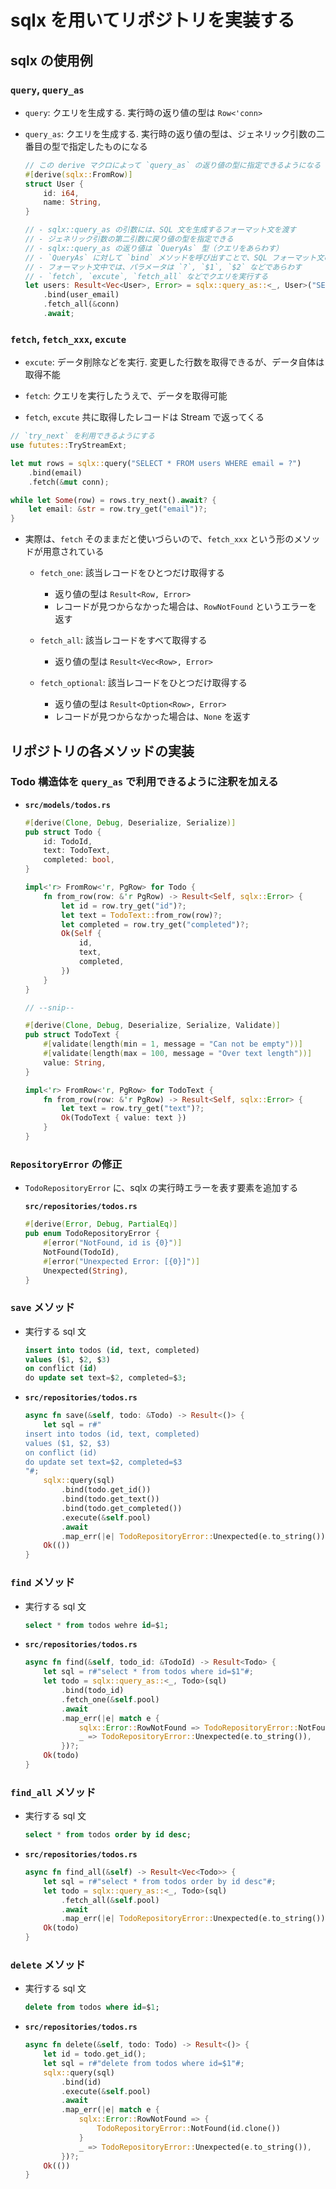 # sqlx を用いてリポジトリを実装する

## sqlx の使用例

### `query`, `query_as`

- `query`: クエリを生成する. 実行時の返り値の型は `Row<'conn>`
- `query_as`: クエリを生成する. 実行時の返り値の型は、ジェネリック引数の二番目の型で指定したものになる

  ```rust
  // この derive マクロによって `query_as` の返り値の型に指定できるようになる
  #[derive(sqlx::FromRow)]
  struct User {
      id: i64,
      name: String,
  }

  // - sqlx::query_as の引数には、SQL 文を生成するフォーマット文を渡す
  // - ジェネリック引数の第二引数に戻り値の型を指定できる
  // - sqlx::query_as の返り値は `QueryAs` 型（クエリをあらわす）
  // - `QueryAs` に対して `bind` メソッドを呼び出すことで、SQL フォーマット文の中のパラメータに値をあてはめることができる
  // - フォーマット文中では、パラメータは `?`, `$1`, `$2` などであらわす
  // - `fetch`, `excute`, `fetch_all` などでクエリを実行する
  let users: Result<Vec<User>, Error> = sqlx::query_as::<_, User>("SELECT * FROM users WHERE email = ?")
      .bind(user_email)
      .fetch_all(&conn)
      .await;
  ```

### `fetch`, `fetch_xxx`, `excute`

- `excute`: データ削除などを実行. 変更した行数を取得できるが、データ自体は取得不能

- `fetch`: クエリを実行したうえで、データを取得可能

- `fetch`, `excute` 共に取得したレコードは Stream で返ってくる

```rust
// `try_next` を利用できるようにする
use fututes::TryStreamExt;

let mut rows = sqlx::query("SELECT * FROM users WHERE email = ?")
    .bind(email)
    .fetch(&mut conn);

while let Some(row) = rows.try_next().await? {
    let email: &str = row.try_get("email")?;
}
```

- 実際は、`fetch` そのままだと使いづらいので、`fetch_xxx` という形のメソッドが用意されている

  - `fetch_one`: 該当レコードをひとつだけ取得する
    - 返り値の型は `Result<Row, Error>`
    - レコードが見つからなかった場合は、`RowNotFound` というエラーを返す

  - `fetch_all`: 該当レコードをすべて取得する
    - 返り値の型は `Result<Vec<Row>, Error>`

  - `fetch_optional`: 該当レコードをひとつだけ取得する
    - 返り値の型は `Result<Option<Row>, Error>`
    - レコードが見つからなかった場合は、`None` を返す

## リポジトリの各メソッドの実装

### Todo 構造体を `query_as` で利用できるように注釈を加える

- **`src/models/todos.rs`**

  ```rust
  #[derive(Clone, Debug, Deserialize, Serialize)]
  pub struct Todo {
      id: TodoId,
      text: TodoText,
      completed: bool,
  }

  impl<'r> FromRow<'r, PgRow> for Todo {
      fn from_row(row: &'r PgRow) -> Result<Self, sqlx::Error> {
          let id = row.try_get("id")?;
          let text = TodoText::from_row(row)?;
          let completed = row.try_get("completed")?;
          Ok(Self {
              id,
              text,
              completed,
          })
      }
  }

  // --snip--

  #[derive(Clone, Debug, Deserialize, Serialize, Validate)]
  pub struct TodoText {
      #[validate(length(min = 1, message = "Can not be empty"))]
      #[validate(length(max = 100, message = "Over text length"))]
      value: String,
  }

  impl<'r> FromRow<'r, PgRow> for TodoText {
      fn from_row(row: &'r PgRow) -> Result<Self, sqlx::Error> {
          let text = row.try_get("text")?;
          Ok(TodoText { value: text })
      }
  }
  ```

### `RepositoryError` の修正

- `TodoRepositoryError` に、sqlx の実行時エラーを表す要素を追加する

  **`src/repositories/todos.rs`**

  ```rust
  #[derive(Error, Debug, PartialEq)]
  pub enum TodoRepositoryError {
      #[error("NotFound, id is {0}")]
      NotFound(TodoId),
      #[error("Unexpected Error: [{0}]")]
      Unexpected(String),
  }
  ```

### `save` メソッド

- 実行する sql 文

  ```sql
  insert into todos (id, text, completed)
  values ($1, $2, $3)
  on conflict (id)
  do update set text=$2, completed=$3;
  ```

- **`src/repositories/todos.rs`**

  ```rust
  async fn save(&self, todo: &Todo) -> Result<()> {
      let sql = r#"
  insert into todos (id, text, completed)
  values ($1, $2, $3)
  on conflict (id)
  do update set text=$2, completed=$3
  "#;
      sqlx::query(sql)
          .bind(todo.get_id())
          .bind(todo.get_text())
          .bind(todo.get_completed())
          .execute(&self.pool)
          .await
          .map_err(|e| TodoRepositoryError::Unexpected(e.to_string()))?;
      Ok(())
  }
  ```

### `find` メソッド

- 実行する sql 文

  ```sql
  select * from todos wehre id=$1;
  ```

- **`src/repositories/todos.rs`**

  ```rust
  async fn find(&self, todo_id: &TodoId) -> Result<Todo> {
      let sql = r#"select * from todos where id=$1"#;
      let todo = sqlx::query_as::<_, Todo>(sql)
          .bind(todo_id)
          .fetch_one(&self.pool)
          .await
          .map_err(|e| match e {
              sqlx::Error::RowNotFound => TodoRepositoryError::NotFound(todo_id.clone()),
              _ => TodoRepositoryError::Unexpected(e.to_string()),
          })?;
      Ok(todo)
  }
  ```

### `find_all` メソッド

- 実行する sql 文

  ```sql
  select * from todos order by id desc;
  ```

- **`src/repositories/todos.rs`**

  ```rust
  async fn find_all(&self) -> Result<Vec<Todo>> {
      let sql = r#"select * from todos order by id desc"#;
      let todo = sqlx::query_as::<_, Todo>(sql)
          .fetch_all(&self.pool)
          .await
          .map_err(|e| TodoRepositoryError::Unexpected(e.to_string()))?;
      Ok(todo)
  }
  ```

### `delete` メソッド

- 実行する sql 文

  ```sql
  delete from todos where id=$1;
  ```

- **`src/repositories/todos.rs`**

  ```rust
  async fn delete(&self, todo: Todo) -> Result<()> {
      let id = todo.get_id();
      let sql = r#"delete from todos where id=$1"#;
      sqlx::query(sql)
          .bind(id)
          .execute(&self.pool)
          .await
          .map_err(|e| match e {
              sqlx::Error::RowNotFound => {
                  TodoRepositoryError::NotFound(id.clone())
              }
              _ => TodoRepositoryError::Unexpected(e.to_string()),
          })?;
      Ok(())
  }
  ```
